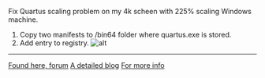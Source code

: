 Fix Quartus scaling problem on my 4k scheen with 225% scaling Windows machine.
1. Copy two manifests to /bin64 folder where quartus.exe is stored.
2. Add entry to registry.
![alt](http://winaero.com/blog/wp-content/uploads/2016/02/DPI3-600x279.png)
*****
[Found here, forum](http://www.alteraforum.com/forum/archive/index.php/t-53385.html)
[A detailed blog](http://winaero.com/blog/how-to-fix-apps-that-look-small-on-high-dpi-and-high-resolution-displays/)
[For more info](https://msdn.microsoft.com/en-us/library/windows/desktop/dn469266(v=vs.85).aspx)
